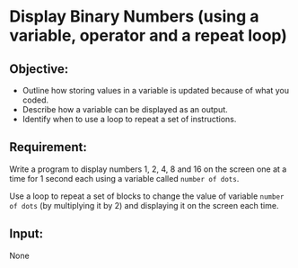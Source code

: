 # Display Binary Numbers (using a variable, operator and a repeat loop)

## Objective:

- Outline how storing values in a variable is updated because of what you coded.
- Describe how a variable can be displayed as an output.
- Identify when to use a loop to repeat a set of instructions.

## Requirement:

Write a program to display numbers 1, 2, 4, 8 and 16 on the screen one at a time for 1 second each using a variable called `number of dots`.

Use a loop to repeat a set of blocks to change the value of variable `number of dots` (by multiplying it by 2) and displaying it on the screen each time.

## Input:

None
